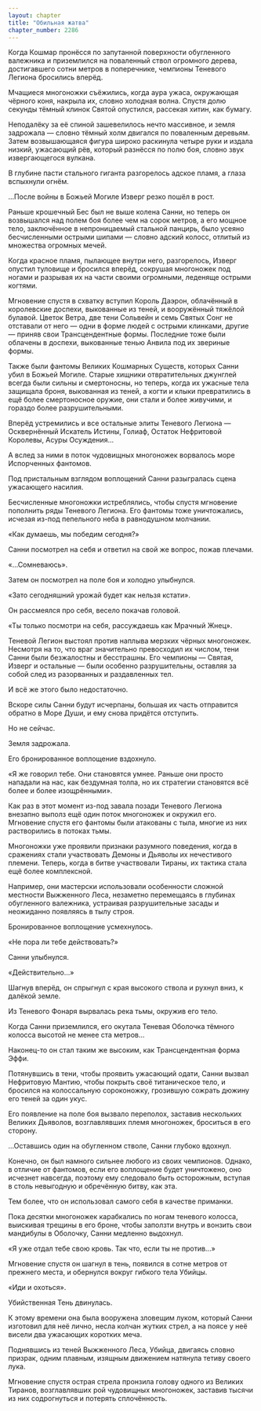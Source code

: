 ```yaml
---
layout: chapter
title: "Обильная жатва"
chapter_number: 2286
---
```




Когда Кошмар пронёсся по запутанной поверхности обугленного валежника и приземлился на поваленный ствол огромного дерева, достигавшего сотни метров в поперечнике, чемпионы Теневого Легиона бросились вперёд.

Мчащиеся многоножки съёжились, когда аура ужаса, окружающая чёрного коня, накрыла их, словно холодная волна. Спустя долю секунды тёмный клинок Святой опустился, рассекая хитин, как бумагу.

Неподалёку за её спиной зашевелилось нечто массивное, и земля задрожала — словно тёмный холм двигался по поваленным деревьям. Затем возвышающаяся фигура широко раскинула четыре руки и издала низкий, ужасающий рёв, который разнёсся по полю боя, словно звук извергающегося вулкана.

В глубине пасти стального гиганта разгорелось адское пламя, а глаза вспыхнули огнём.

...После войны в Божьей Могиле Изверг резко пошёл в рост.

Раньше крошечный Бес был не выше колена Санни, но теперь он возвышался над полем боя более чем на сорок метров, а его мощное тело, заключённое в непроницаемый стальной панцирь, было усеяно бесчисленными острыми шипами — словно адский колосс, отлитый из множества огромных мечей.

Когда красное пламя, пылающее внутри него, разгорелось, Изверг опустил туловище и бросился вперёд, сокрушая многоножек под ногами и разрывая их на части своими огромными, леденяще острыми когтями.

Мгновение спустя в схватку вступил Король Даэрон, облачённый в королевские доспехи, выкованные из теней, и вооружённый тяжёлой булавой. Цветок Ветра, две тени Сольвейн и семь Святых Сонг не отставали от него — одни в форме людей с острыми клинками, другие — приняв свои Трансцендентные формы. Последние тоже были облачены в доспехи, выкованные тенью Анвила под их звериные формы.

Также были фантомы Великих Кошмарных Существ, которых Санни убил в Божьей Могиле. Старые хищники отвратительных джунглей всегда были сильны и смертоносны, но теперь, когда их ужасные тела защищала броня, выкованная из теней, а когти и клыки превратились в ещё более смертоносное оружие, они стали и более живучими, и гораздо более разрушительными.

Вперёд устремились и все остальные элиты Теневого Легиона — Осквернённый Искатель Истины, Голиаф, Остаток Нефритовой Королевы, Асуры Осуждения...

А вслед за ними в поток чудовищных многоножек ворвалось море Испорченных фантомов.

Под пристальным взглядом воплощений Санни разыгралась сцена ужасающего насилия.

Бесчисленные многоножки истреблялись, чтобы спустя мгновение пополнить ряды Теневого Легиона. Его фантомы тоже уничтожались, исчезая из-под пепельного неба в равнодушном молчании.

«Как думаешь, мы победим сегодня?»

Санни посмотрел на себя и ответил на свой же вопрос, пожав плечами.

«...Сомневаюсь».

Затем он посмотрел на поле боя и холодно улыбнулся.

«Зато сегодняшний урожай будет как нельзя кстати».

Он рассмеялся про себя, весело покачав головой.

«Ты только посмотри на себя, рассуждаешь как Мрачный Жнец».

Теневой Легион выстоял против наплыва мерзких чёрных многоножек. Несмотря на то, что враг значительно превосходил их числом, тени Санни были безжалостны и бесстрашны. Его чемпионы — Святая, Изверг и остальные — были особенно разрушительны, оставляя за собой след из разорванных и раздавленных тел.

И всё же этого было недостаточно.

Вскоре силы Санни будут исчерпаны, большая их часть отправится обратно в Море Души, и ему снова придётся отступить.

Но не сейчас.

Земля задрожала.

Его бронированное воплощение вздохнуло.

«Я же говорил тебе. Они становятся умнее. Раньше они просто нападали на нас, как бездумная толпа, но их стратегии становятся всё более и более изощрёнными».

Как раз в этот момент из-под завала позади Теневого Легиона внезапно выполз ещё один поток многоножек и окружил его. Мгновение спустя его фантомы были атакованы с тыла, многие из них растворились в потоках тьмы.

Многоножки уже проявили признаки разумного поведения, когда в сражениях стали участвовать Демоны и Дьяволы их нечестивого племени. Теперь, когда в битве участвовали Тираны, их тактика стала ещё более комплексной.

Например, они мастерски использовали особенности сложной местности Выжженного Леса, незаметно перемещаясь в глубинах обугленного валежника, устраивая разрушительные засады и неожиданно появляясь в тылу строя.

Бронированное воплощение усмехнулось.

«Не пора ли тебе действовать?»

Санни улыбнулся.

«Действительно...»

Шагнув вперёд, он спрыгнул с края высокого ствола и рухнул вниз, к далёкой земле.

Из Теневого Фонаря вырвалась река тьмы, окружив его тело.

Когда Санни приземлился, его окутала Теневая Оболочка тёмного колосса высотой не менее ста метров...

Наконец-то он стал таким же высоким, как Трансцендентная форма Эффи.

Потянувшись в тени, чтобы проявить ужасающий одати, Санни вызвал Нефритовую Мантию, чтобы покрыть своё титаническое тело, и бросился на колоссальную сороконожку, грозившую сожрать дюжину его теней за один укус.

Его появление на поле боя вызвало переполох, заставив нескольких Великих Дьяволов, возглавлявших племя многоножек, броситься в его сторону.

...Оставшись один на обугленном стволе, Санни глубоко вдохнул.

Конечно, он был намного сильнее любого из своих чемпионов. Однако, в отличие от фантомов, если его воплощение будет уничтожено, оно исчезнет навсегда, поэтому ему следовало быть осторожным, вступая в столь невыгодную и обречённую битву, как эта.

Тем более, что он использовал самого себя в качестве приманки.

Пока десятки многоножек карабкались по ногам теневого колосса, выискивая трещины в его броне, чтобы заползти внутрь и вонзить свои мандибулы в Оболочку, Санни медленно выдохнул.

«Я уже отдал тебе свою кровь. Так что, если ты не против...»

Мгновение спустя он шагнул в тень, появился в сотне метров от прежнего места, и обернулся вокруг гибкого тела Убийцы.

«Иди и охоться».

Убийственная Тень двинулась.

К этому времени она была вооружена зловещим луком, который Санни изготовил для неё лично, несла колчан жутких стрел, а на поясе у неё висели два ужасающих коротких меча.

Поднявшись из теней Выжженного Леса, Убийца, двигаясь словно призрак, одним плавным, изящным движением натянула тетиву своего лука.

Мгновение спустя острая стрела пронзила голову одного из Великих Тиранов, возглавлявших рой чудовищных многоножек, заставив тысячи из них содрогнуться и потерять сплочённость.

